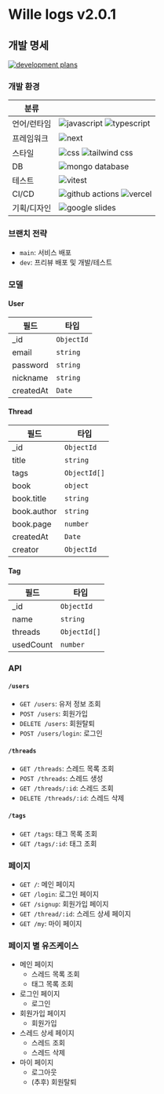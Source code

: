 # Wille logs v2.0.1

## 개발 명세

<a  href="https://docs.google.com/presentation/d/1PcN8LeZvUc7AFdF8_p4HjTP1PfoJVcXAMg9kTAUOaOQ/edit#slide=id.p" target="_blank">

![development plans](https://img.shields.io/badge/기획%20슬라이드-FBBC04?style=flat-square&logo=googleslides&logoColor=000000)

</a>

### 개발 환경

| 분류        |                                                                                                                                                                                                                                   |
| ----------- | --------------------------------------------------------------------------------------------------------------------------------------------------------------------------------------------------------------------------------- |
| 언어/런타임 | ![javascript](https://img.shields.io/badge/JavaScript-F7DF1E?style=flat-square&logo=JavaScript&logoColor=000000) ![typescript](https://img.shields.io/badge/TypeScript-3178C6?style=flat-square&logo=TypeScript&logoColor=FFFFFF) |
| 프레임워크  | ![next](https://img.shields.io/badge/Next-000000?style=flat-square&logo=Next.js&logoColor=FFFFFF)                                                                                                                                 |
| 스타일      | ![css](https://img.shields.io/badge/CSS-1572B6?style=flat-square&logo=CSS3&logoColor=FFFFFF) ![tailwind css](https://img.shields.io/badge/Tailwind%20CSS-06B6D4?style=flat-square&logo=TailwindCSS&logoColor=FFFFFF)              |
| DB          | ![mongo database](https://img.shields.io/badge/MongoDB-47A248?style=flat-square&logo=MongoDB&logoColor=FFFFFF)                                                                                                                    |
| 테스트      | ![vitest](https://img.shields.io/badge/Vitest-6E9F18?style=flat-square&logo=Vitest&logoColor=FFFFFF)                                                                                                                              |
| CI/CD       | ![github actions](https://img.shields.io/badge/Actions-2088FF?style=flat-square&logo=githubactions&logoColor=FFFFFF) ![vercel](https://img.shields.io/badge/Vercel-000000?style=flat-square&logo=Vercel&logoColor=FFFFFF)         |
| 기획/디자인 | ![google slides](https://img.shields.io/badge/Google%20Slides-FBBC04?style=flat-square&logo=googleslides&logoColor=000000)                                                                                                        |

### 브랜치 전략

- `main`: 서비스 배포
- `dev`: 프리뷰 배포 및 개발/테스트

### 모델

#### User

| 필드      | 타입       |
| --------- | ---------- |
| \_id      | `ObjectId` |
| email     | `string`   |
| password  | `string`   |
| nickname  | `string`   |
| createdAt | `Date`     |

#### Thread

| 필드        | 타입         |
| ----------- | ------------ |
| \_id        | `ObjectId`   |
| title       | `string`     |
| tags        | `ObjectId[]` |
| book        | `object`     |
| book.title  | `string`     |
| book.author | `string`     |
| book.page   | `number`     |
| createdAt   | `Date`       |
| creator     | `ObjectId`   |

#### Tag

| 필드      | 타입         |
| --------- | ------------ |
| \_id      | `ObjectId`   |
| name      | `string`     |
| threads   | `ObjectId[]` |
| usedCount | `number`     |

### API

#### `/users`

- `GET /users`: 유저 정보 조회
- `POST /users`: 회원가입
- `DELETE /users`: 회원탈퇴
- `POST /users/login`: 로그인

#### `/threads`

- `GET /threads`: 스레드 목록 조회
- `POST /threads`: 스레드 생성
- `GET /threads/:id`: 스레드 조회
- `DELETE /threads/:id`: 스레드 삭제

#### `/tags`

- `GET /tags`: 태그 목록 조회
- `GET /tags/:id`: 태그 조회

### 페이지

- `GET /`: 메인 페이지
- `GET /login`: 로그인 페이지
- `GET /signup`: 회원가입 페이지
- `GET /thread/:id`: 스레드 상세 페이지
- `GET /my`: 마이 페이지

### 페이지 별 유즈케이스

- 메인 페이지
  - 스레드 목록 조회
  - 태그 목록 조회
- 로그인 페이지
  - 로그인
- 회원가입 페이지
  - 회원가입
- 스레드 상세 페이지
  - 스레드 조회
  - 스레드 삭제
- 마이 페이지
  - 로그아웃
  - (추후) 회원탈퇴
